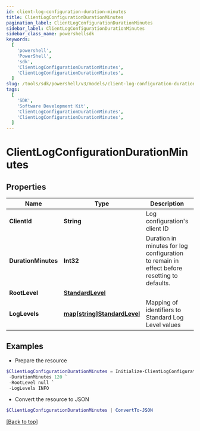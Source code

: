```yaml
---
id: client-log-configuration-duration-minutes
title: ClientLogConfigurationDurationMinutes
pagination_label: ClientLogConfigurationDurationMinutes
sidebar_label: ClientLogConfigurationDurationMinutes
sidebar_class_name: powershellsdk
keywords:
  [
    'powershell',
    'PowerShell',
    'sdk',
    'ClientLogConfigurationDurationMinutes',
    'ClientLogConfigurationDurationMinutes',
  ]
slug: /tools/sdk/powershell/v3/models/client-log-configuration-duration-minutes
tags:
  [
    'SDK',
    'Software Development Kit',
    'ClientLogConfigurationDurationMinutes',
    'ClientLogConfigurationDurationMinutes',
  ]
---
```


# ClientLogConfigurationDurationMinutes

## Properties

| Name | Type | Description | Notes |
| --- | --- | --- | --- |
| **ClientId** | **String** | Log configuration's client ID | [optional] |
| **DurationMinutes** | **Int32** | Duration in minutes for log configuration to remain in effect before resetting to defaults. | [optional] [default to 240] |
| **RootLevel** | [**StandardLevel**](standard-level) |  | [required] |
| **LogLevels** | [**map[string]StandardLevel**](standard-level) | Mapping of identifiers to Standard Log Level values | [optional] |

## Examples

- Prepare the resource

```powershell
$ClientLogConfigurationDurationMinutes = Initialize-ClientLogConfigurationDurationMinutes  -ClientId 3a38a51992e8445ab51a549c0a70ee66 `
 -DurationMinutes 120 `
 -RootLevel null `
 -LogLevels INFO
```

- Convert the resource to JSON

```powershell
$ClientLogConfigurationDurationMinutes | ConvertTo-JSON
```

[[Back to top]](#)
